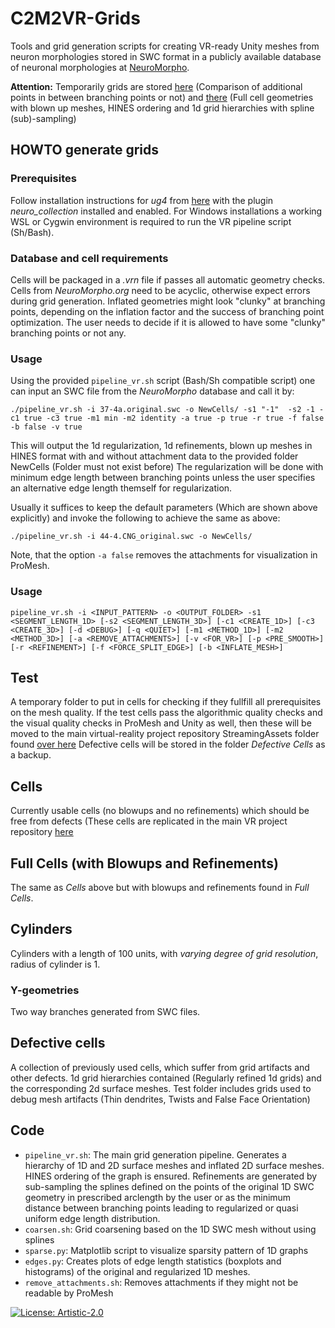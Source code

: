 # C2M2VR-Grids 
Tools and grid generation scripts for creating VR-ready Unity meshes from neuron morphologies stored in SWC format in a  publicly available database of neuronal morphologies at [NeuroMorpho](http://neuromorpho.org).

<strong>Attention:</strong> Temporarily grids are stored [here](https://temple.app.box.com/folder/116445648846) (Comparison of additional points in between branching points or not) and [there](https://temple.app.box.com/folder/116203752704) (Full cell geometries with blown up meshes, HINES ordering and 1d grid hierarchies with spline (sub)-sampling)

## HOWTO generate grids

### Prerequisites
Follow installation instructions for *ug4* from [here](https://github.com/ug4/ughub) with the plugin *neuro_collection* installed and enabled.
For Windows installations a working WSL or Cygwin environment is required to run the VR pipeline script (Sh/Bash).

### Database and cell requirements
Cells will be packaged in a *.vrn* file if passes all automatic geometry checks. Cells from *NeuroMorpho.org* need to be acyclic, otherwise expect errors during grid generation. Inflated geometries might look "clunky" at branching points, depending on the inflation factor and the success of branching point optimization. The user needs to decide if it is allowed to have some "clunky" branching points or not any.

### Usage
Using the provided `pipeline_vr.sh` script (Bash/Sh compatible script) one can input an SWC file from the *NeuroMorpho* database and call it by:

`./pipeline_vr.sh -i 37-4a.original.swc -o NewCells/ -s1 "-1"  -s2 -1 -c1 true -c3 true -m1 min -m2 identity -a true -p true -r true -f false -b false -v true`

This will output the 1d regularization, 1d refinements, blown up meshes in HINES format with and without attachment data to the provided folder NewCells (Folder must not exist before) The regularization will be done with minimum edge length between branching points unless the user specifies an alternative edge length themself for regularization.

Usually it suffices to keep the default parameters (Which are shown above explicitly) and invoke the following to achieve the same as above:

`./pipeline_vr.sh -i 44-4.CNG_original.swc -o NewCells/`

Note, that the option `-a false` removes the attachments for visualization in ProMesh.

### Usage
`pipeline_vr.sh -i <INPUT_PATTERN> -o <OUTPUT_FOLDER> -s1 <SEGMENT_LENGTH_1D>
			 [-s2 <SEGMENT_LENGTH_3D>] [-c1 <CREATE_1D>] [-c3 <CREATE_3D>] [-d <DEBUG>] [-q <QUIET>]
			 [-m1 <METHOD_1D>] [-m2 <METHOD_3D>] [-a <REMOVE_ATTACHMENTS>] [-v <FOR_VR>]
			 [-p <PRE_SMOOTH>] [-r <REFINEMENT>] [-f <FORCE_SPLIT_EDGE>] [-b <INFLATE_MESH>]`

## Test
A temporary folder to put in cells for checking if they fullfill all prerequisites on the mesh quality.
 If the test cells pass the algorithmic quality checks and the visual quality checks in ProMesh and Unity as well, 
then these will be moved to the main virtual-reality project repository StreamingAssets folder found
 [over here](https://github.com/c2m2/virtual-reality/tree/development/Assets/StreamingAssets/NeuronalDynamics)
Defective cells will be stored in the folder *Defective Cells* as a backup.

## Cells 
Currently usable cells (no blowups and no refinements) which should be free from defects
 (These cells are replicated in the main VR project repository 
[here](https://github.com/c2m2/virtual-reality/tree/development/Assets/StreamingAssets/NeuronalDynamics)

## Full Cells (with Blowups and Refinements)
The same as *Cells* above but with blowups and refinements found in *Full Cells*.

## Cylinders 
Cylinders with a length of 100 units, with *varying degree of grid resolution*, radius of cylinder is 1.

### Y-geometries
Two way branches generated from SWC files.

## Defective cells
A collection of previously used cells, which suffer from grid artifacts and other defects. 1d grid hierarchies
contained (Regularly refined 1d grids) and the corresponding 2d surface meshes. Test folder includes grids
used to debug mesh artifacts (Thin dendrites, Twists and False Face Orientation)

## Code
- `pipeline_vr.sh`: The main grid generation pipeline. Generates a hierarchy of 1D
 and 2D surface meshes and inflated 2D surface meshes. HINES ordering of the graph
is ensured. Refinements are generated by sub-sampling the splines defined on the 
points of the original 1D SWC geometry in prescribed arclength by the user or as
the minimum distance between branching points leading to regularized or quasi 
uniform edge length distribution.
- `coarsen.sh`: Grid coarsening based on the 1D SWC mesh without using splines
- `sparse.py`: Matplotlib script to visualize sparsity pattern of 1D graphs
- `edges.py`: Creates plots of edge length statistics (boxplots and histograms)
of the original and regularized 1D meshes.
- `remove_attachments.sh`: Removes attachments if they might not be readable by ProMesh

[![License: Artistic-2.0](https://img.shields.io/badge/License-Artistic%202.0-0298c3.svg)](https://opensource.org/licenses/Artistic-2.0)
